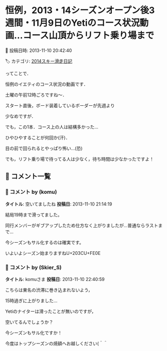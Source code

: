 # 恒例，2013・14シーズンオープン後3週間・11月9日のYetiのコース状況動画…コース山頂からリフト乗り場まで

📅 投稿日時: 2013-11-10 20:42:40

🏷️ カテゴリ: [2014スキー滑走日記](c992167609b6415052179ee69ea1ea7d8.md)

ってことで．





恒例のイエティのコース状況の動画です．


土曜の午前12時ごろですね～．








スタート直後，ボード装着しているボーダーが先週より


少なめですが．


でも，この1本．コース上の人は結構多かった…


ひやひやすることが何回か(汗)．


目の前で回られるとやっぱり怖い…(恐)





でも，リフト乗り場で待ってる人は少なく，待ち時間は少なかったですよ！

## 💬 コメント一覧

### 💬 コメント by (komu)
**タイトル**: 空いてましたね
**投稿日**: 2013-11-10 21:14:19

結局19時まで滑ってました。

同行メンバーがギブアップしたため仕方なく上がりましたが…普通ならラストまで…

今シーズンもサル化するのは確実です。

いよいよシーズン始まりますねU+203CU+FE0E

### 💬 コメント by (Skier_S)
**タイトル**: komuさま
**投稿日**: 2013-11-10 22:40:59

こちらは東名の渋滞に巻き込まれないよう，

15時過ぎに上がりました…

Yetiのナイターは滑ったことが無いのですが，

空いてるんでしょうか？



今シーズンもサル化ですか！

今度はトップシーズンの焼額へお越しください(＾＾

